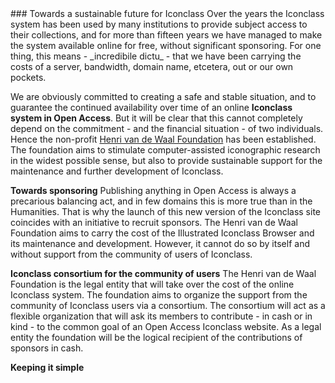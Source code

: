 <a name="sponsors"/>
### Towards a sustainable future for Iconclass
Over the years the Iconclass system has been used by many institutions to provide subject access to their collections, and for more than fifteen years we have managed to make the system available online for free, without significant sponsoring.
For one thing, this means - _incredibile dictu_ - that we have been carrying the costs of a server, bandwidth, domain name, etcetera, out or our own pockets.

We are obviously committed to creating a safe and stable situation, and to guarantee the continued availability over time of an online __Iconclass system in Open Access__. But it will be clear that this cannot completely depend on the commitment - and the financial situation - of two individuals.
Hence the non-profit <a href="https://henrivandewaalfoundation.org" target="read">Henri van de Waal Foundation</a> has been established. The foundation aims to stimulate computer-assisted iconographic research in the widest possible sense, but also to provide sustainable support for the maintenance and further development of Iconclass.

__Towards sponsoring__
Publishing anything in Open Access is always a precarious balancing act, and in few domains this is more true than in the Humanities. That is why the launch of this new version of the Iconclass site coincides with an initiative to recruit sponsors.
The Henri van de Waal Foundation aims to carry the cost of the Illustrated Iconclass Browser and its maintenance and development.
However, it cannot do so by itself and without support from the community of users of Iconclass.

__Iconclass consortium for the community of users__
The Henri van de Waal Foundation is the legal entity that will take over the cost of the online Iconclass system. The foundation aims to organize the support from the community of Iconclass users via a consortium. The consortium will act as a flexible organization that will ask its members to contribute - in cash or in kind - to the common goal of an Open Access Iconclass website. As a legal entity the foundation will be the logical recipient of the contributions of sponsors in cash.

__Keeping it simple__
